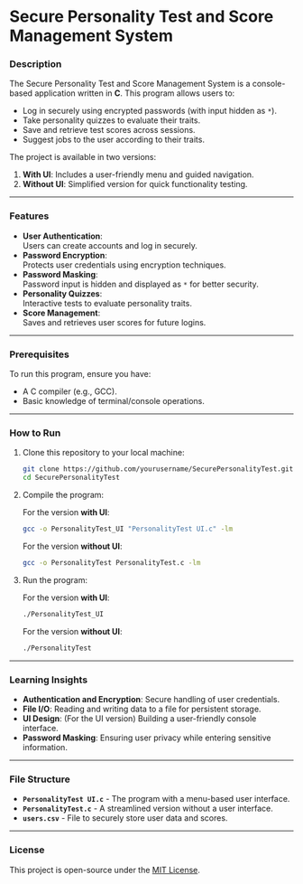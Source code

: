 # Secure Personality Test and Score Management System  

### Description  
The Secure Personality Test and Score Management System is a console-based application written in **C**. This program allows users to:  
- Log in securely using encrypted passwords (with input hidden as `*`).  
- Take personality quizzes to evaluate their traits.
- Save and retrieve test scores across sessions.
- Suggest jobs to the user according to their traits.

The project is available in two versions:  
1. **With UI**: Includes a user-friendly menu and guided navigation.  
2. **Without UI**: Simplified version for quick functionality testing.  

---

### Features  
- **User Authentication**:  
  Users can create accounts and log in securely.  
- **Password Encryption**:  
  Protects user credentials using encryption techniques.  
- **Password Masking**:  
  Password input is hidden and displayed as `*` for better security.  
- **Personality Quizzes**:  
  Interactive tests to evaluate personality traits.  
- **Score Management**:  
  Saves and retrieves user scores for future logins.  

---

### Prerequisites  
To run this program, ensure you have:  
- A C compiler (e.g., GCC).  
- Basic knowledge of terminal/console operations.  

---

### How to Run  
1. Clone this repository to your local machine:  
   ```bash
   git clone https://github.com/yourusername/SecurePersonalityTest.git
   cd SecurePersonalityTest
   ```
2. Compile the program:

   For the version **with UI**:
     ```bash
     gcc -o PersonalityTest_UI "PersonalityTest UI.c" -lm
     ```
    For the version **without UI**:
     ```bash
     gcc -o PersonalityTest PersonalityTest.c -lm
     ```
4. Run the program:

   For the version **with UI**:
     ```bash
     ./PersonalityTest_UI
     ```
    For the version **without UI**:
     ```bash
     ./PersonalityTest
     ```

---

### Learning Insights  
- **Authentication and Encryption**: Secure handling of user credentials.  
- **File I/O**: Reading and writing data to a file for persistent storage.  
- **UI Design**: (For the UI version) Building a user-friendly console interface.  
- **Password Masking**: Ensuring user privacy while entering sensitive information.  

---

### File Structure  
- **`PersonalityTest UI.c`** - The program with a menu-based user interface.
- **`PersonalityTest.c`** - A streamlined version without a user interface.
- **`users.csv`** - File to securely store user data and scores.

---

### License
This project is open-source under the [MIT License](https://opensource.org/licenses/MIT).
